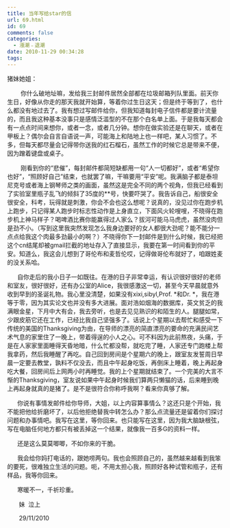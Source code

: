 ```yaml
---
title: 当年写给star的信
url: 69.html
id: 69
comments: false
categories:
  - 漲潮﹣退潮
date: 2010-11-29 00:34:28
tags:
---
```


猪妹她姐：   

        你什么破地址嘛，发给我三封邮件居然全部都在垃圾邮箱列队里面。前天你生日，好像从你走的那天我就开始算，等着你过生日这天；但是终于等到了，也什么都没有地过去了。我有想过写邮件给你，但我知道每封电子信件都是要计流量的，而且我这种基本没事只是感情泛滥型的不在那个白名单上面。于是我每天都会有一点点时间来想你，或者一念，或者几分钟。想你在做实验还是在聊天，或者在甲板上？偶尔会自言自语说一声，可能海上和陆地上也一样吧，某人习惯了。不多，但每天都尽量会记得带你送我的红石榴石，虽然工作的时候它总是带来不便，因为蹭着键盘或桌子。

        刚看到你的“悲催”，每封邮件都简短缺都用一句“人一切都好”，或者“希望你也好”，“照顾好自己”结束，也就罢了嘛，干嘛要用“平安”呢。我满脑子都是泰坦尼克号或者海上钢琴师之类的画面，虽然这是完全不同的两个视角，但我已经看到了实验室里瓶子乱飞的倾斜了35度的**号，快要吓哭了。我告诉自己，船很安全很安全，科考，玩得就是刺激，你会不会也这么想呢？说真的，没见过你在跑步机上跑步，只记得某人跑步时标志性动作是上身直立，下面风火轮嗖嗖，不晓得在跑步机上神马样子？喝啤酒比赛你能赢得过人家么？拔河可能马马虎虎，虽然没肉但是劲不小。（写到这里我突然发现怎么我身边要好的女人都很大劲呢？能不能分一点点给我这个肉最多劲最小的啊？）不晓得你下一封邮件是到什么时候，我已经把这个cn结尾却被gmail拦截的地址存入了直接显示，我要在第一时间看到你的平安。知道么，我这会儿想到了哥伦布和麦哲伦哎，记得做哥伦布就好了，咱跟姓麦的没关系哈。

      自你走后的我小日子一如既往。在港的日子非常幸运，有认识很好很好的老师和室友，很好很好，还有办公室的Alice，我很感激这一切，甚至今天早晨就意外收到早到的圣诞礼物。我心里没清楚，如果没有xixi,sibyl,Prof. *和Dr. *，我在港等于零，因为其实论文也并没有多大进展。面对浩如烟海的数据库，英文贫乏的我满眼金星，下月中大有会，我去旁听，也是去见见熟识的和陌生的人。腿腿如常，少跟皮筋它还在工作，已经比我自己坚强多了。话说上个星期以去帮忙和感受一下传统的美国的Thanksgiving为由，在导师的漂亮的简直漂亮的要命的充满民间艺术气息的家里住了一晚上，带着得逞的小人之心。可不料因为此前熬夜，头痛，于是在人家家里面睡得天昏地暗，什么忙都没帮，就吃完了睡，人家还专门跑楼上帮我拿药，然后我睡醒了再吃。自己回到房间是个星期六的晚上，跟室友发誓周日早晨一定要去教堂，孰料不仅没去，而且中午起身吃饭，再倒床上睡着，晚上再起身吃大餐，回房间后上网两小时再睡觉。我的上个星期就结束了。一个完美的大言不惭的Thanksgiving，室友说如果中午起身时候我们算两只懒猫的话，后来睡到晚上再起身就真的是猪了。是不是很符合你称呼我啊？看来你真够了解。

      你说有事情发邮件给你导师，大姐，以上内容算事情么？这还只是个开始，我不能把他给折磨坏了，以后他拒绝替我中转怎么办？那么点流量还是留着你们探讨问题和办事情吧。我写在这里，等你回来。也只能写在这里，因为我大脑缺根弦，写在电脑任何地方都只有被丢掉这一个结果，就像我一百多G的资料一样。

      还是这么莫莫唧唧，不如你来的干脆。

      我会给你妈打电话的，跟她唠两句。我也会照顾自己的，虽然越来越看到我笨的要死，很难独立生活的问题。呃，不用太担心我，照顾好各种试管和瓶子，还有样品，我等你回来。

      寒暖不一，千祈珍重。

       妹  泣上

       29/11/2010